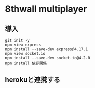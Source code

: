 # 8thwall multiplayer

## 導入
```
git init -y
npm view express
npm install --save-dev express@4.17.1 
npm view socket.io
npm install --save-dev socket.io@4.2.0
npm install 依存関係
```

## herokuと連携する
```

```